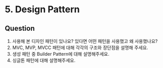 # 5. Design Pattern

## Question

1. 사용해 본 디자인 패턴이 있나요? 있다면 어떤 패턴을 사용했고 왜 사용했나요?
2. MVC, MVP, MVCC 패턴에 대해 각각의 구조와 장단점을 설명해 주세요.
3. 생성 패턴 중 Builder Pattern에 대해 설명해주세요.
4. 싱글톤 패턴에 대해 설명해주세요.
